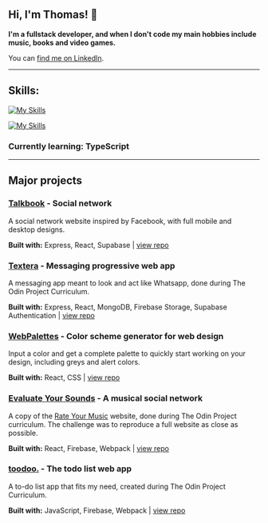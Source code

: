 ## Hi, I'm Thomas! :wave: 
**I'm a fullstack developer, and when I don't code my main hobbies include music, books and video games.**

You can [find me on LinkedIn](https://www.linkedin.com/in/thomas-paysac-5a2713254/).

---

## Skills:
[![My Skills](https://skillicons.dev/icons?i=js,html,css,sass,tailwind,md)](https://skillicons.dev)

[![My Skills](https://skillicons.dev/icons?i=react,nextjs,nodejs,express,mongodb,firebase,supabase)](https://skillicons.dev)


### Currently learning: TypeScript

---


## Major projects

### [Talkbook](https://talkbook-app.netlify.app/) - Social network
A social network website inspired by Facebook, with full mobile and desktop designs.

**Built with:**
Express, React, Supabase | [view repo](https://github.com/thomaspaysac/freebook)

### [Textera](https://textera.netlify.app/) - Messaging progressive web app
A messaging app meant to look and act like Whatsapp, done during The Odin Project Curriculum.

**Built with:**
Express, React, MongoDB, Firebase Storage, Supabase Authentication | [view repo](https://github.com/thomaspaysac/textera)

### [WebPalettes](https://webpalettes.netlify.app/) - Color scheme generator for web design
Input a color and get a complete palette to quickly start working on your design, including greys and alert colors.

**Built with:**
React, CSS | [view repo](https://github.com/thomaspaysac/palettes)


### [Evaluate Your Sounds](https://rym-clone.web.app/) - A musical social network
A copy of the [Rate Your Music](https://rateyourmusic.com/) website, done during The Odin Project curriculum. The challenge was to reproduce a full website as close as possible.

**Built with:**
React, Firebase, Webpack | [view repo](https://github.com/thomaspaysac/rateeverything)

### [toodoo.](https://toodoo-81e7d.web.app/) - The todo list web app
A to-do list app that fits my need, created during The Odin Project Curriculum. 

**Built with:**
JavaScript, Firebase, Webpack | [view repo](https://github.com/thomaspaysac/todo-app)
